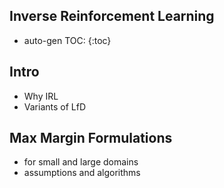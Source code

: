 <script type="text/javascript" async
  src="https://cdnjs.cloudflare.com/ajax/libs/mathjax/2.7.1/MathJax.js?config=TeX-MML-AM_CHTML">
</script>

## Inverse Reinforcement Learning
* auto-gen TOC:
{:toc}

## Intro
* Why IRL
* Variants of LfD

## Max Margin Formulations
* for small and large domains
* assumptions and algorithms
